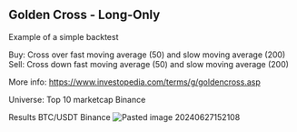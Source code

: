 ## Golden Cross - Long-Only
Example of a simple backtest

Buy: Cross over fast moving average (50) and slow moving average (200)<br>
Sell: Cross down fast moving average (50) and slow moving average (200)

More info: https://www.investopedia.com/terms/g/goldencross.asp

Universe: Top 10 marketcap Binance

Results BTC/USDT Binance
![Pasted image 20240627152108](https://github.com/quant-stuff/golden-cross/assets/42657049/f8e4445e-b731-483b-a68d-b83992501ae4)
